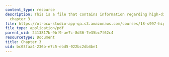 ```yaml
---
content_type: resource
description: This is a file that contains information regarding high-dimensional statistics
  chapter 3.
file: https://ol-ocw-studio-app-qa.s3.amazonaws.com/courses/18-s997-high-dimensional-statistics-spring-2015/bc03faa4236be7c5ebd5022bc2db4be1_MIT18_S997S15_Chapter3.pdf
file_type: application/pdf
parent_uid: 2413817b-9bf9-ae7c-8d36-7e35bc7f62c4
resourcetype: Document
title: Chapter 3
uid: bc03faa4-236b-e7c5-ebd5-022bc2db4be1
---
```


